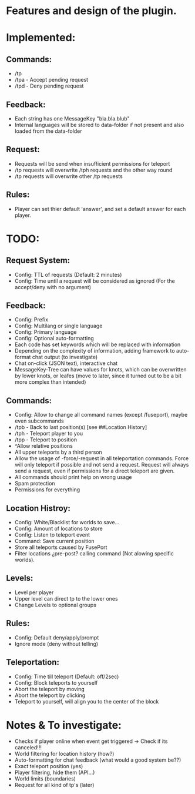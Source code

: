# Features and design of the plugin.

# Implemented:

## Commands:
- /tp
- /tpa - Accept pending request
- /tpd - Deny pending request

## Feedback:
- Each string has one MessageKey "bla.bla.blub"
- Internal languages will be stored to data-folder if not present and also loaded from the data-folder

## Request:
- Requests will be send when insufficient permissions for teleport
- /tp requests will overwrite /tph requests and the other way round
- /tp requests will overwrite other /tp requests

## Rules:
- Player can set thier default 'answer', and set a default answer for each player.

# TODO:

## Request System:
- Config: TTL of requests (Default: 2 minutes)
- Config: Time until a request will be considered as ignored (For the accept/deny with no argument)

## Feedback:
- Config: Prefix
- Config: Multilang or single language
- Config: Primary language
- Config: Optional auto-formatting
- Each code has set keywords <player1> <playerTo> which will be replaced with information
- Depending on the complexity of information, adding framework to auto-format chat output (to investigate)
- Chat on-click (JSON text), interactive chat
- MessageKey-Tree can have values for knots, which can be overwritten by lower knots, or leafes (move to later, since it turned out to be a bit more complex than intended)

## Commands:
- Config: Allow to change all command names (except /fuseport), maybe even subcommands
- /tpb - Back to last position(s) [see ##Location History]
- /tph - Teleport player to you
- /tpp - Teleport to position
- ^Allow relative positions
- All upper teleports by a third person
- Allow the usage of -force/-request in all teleportation commands. Force will only teleport if possible and not send a request. Request will always send a request, even if permissions for a direct teleport are given.
- All commands should print help on wrong usage
- Spam protection
- Permissions for everything

## Location Histroy:
- Config: White/Blacklist for worlds to save...
- Config: Amount of locations to store
- Config: Listen to teleport event
- Command: Save current position
- Store all teleports caused by FusePort
- Filter locations ¿pre-post? calling command (Not alowing specific worlds).

## Levels:
- Level per player
- Upper level can direct tp to the lower ones
- Change Levels to optional groups

## Rules:
- Config: Default deny/apply/prompt
- Ignore mode (deny without telling)

## Teleportation:
- Config: Time till teleport (Default: off/2sec)
- Config: Block teleports to yourself
- Abort the teleport by moving
- Abort the teleport by clicking
- Teleport to yourself, will align you to the center of the block

# Notes & To investigate:
- Checks if player online when event get triggered -> Check if its canceled!!!
- World filtering for location history (how?)
- Auto-formatting for chat feedback (what would a good system be??)
- Exact teleport position (yes)
- Player filtering, hide them (API...)
- World limits (boundaries)
- Request for all kind of tp's (later)
